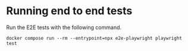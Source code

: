 # Running end to end tests

Run the E2E tests with the following command.

```
docker compose run --rm --entrypoint=npx e2e-playwright playwright test

```